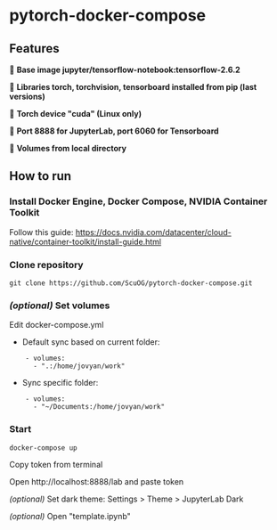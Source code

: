 # pytorch-docker-compose
## Features
:flashlight: **Base image jupyter/tensorflow-notebook:tensorflow-2.6.2**

:flashlight: **Libraries torch, torchvision, tensorboard installed from pip (last versions)**

:flashlight: **Torch device "cuda" (Linux only)**

:flashlight: **Port 8888 for JupyterLab, port 6060 for Tensorboard**

:flashlight: **Volumes from local directory**


## How to run
### Install Docker Engine, Docker Compose, NVIDIA Container Toolkit
Follow this guide: https://docs.nvidia.com/datacenter/cloud-native/container-toolkit/install-guide.html
### Clone repository
    git clone https://github.com/ScuOG/pytorch-docker-compose.git
### *(optional)* Set volumes
Edit docker-compose.yml

- Default sync based on current folder:
```
    - volumes:
      - ".:/home/jovyan/work"
```
- Sync specific folder:
```
    - volumes:
      - "~/Documents:/home/jovyan/work"
```
### Start
```
docker-compose up
```
Copy token from terminal

Open http://localhost:8888/lab and paste token

*(optional)*    Set dark theme: Settings > Theme > JupyterLab Dark

*(optional)*    Open "template.ipynb"
